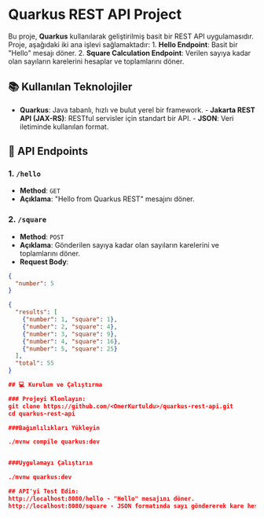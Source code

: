 # Quarkus REST API Project  
Bu proje, **Quarkus** kullanılarak geliştirilmiş basit bir REST API uygulamasıdır. Proje, aşağıdaki iki ana işlevi sağlamaktadır: 1. **Hello Endpoint**: Basit bir "Hello" mesajı döner. 2. **Square Calculation Endpoint**: Verilen sayıya kadar olan sayıların karelerini hesaplar ve toplamlarını döner.  

## 📚 Kullanılan Teknolojiler  
- **Quarkus**: Java tabanlı, hızlı ve bulut yerel bir framework. - **Jakarta REST API (JAX-RS)**: RESTful servisler için standart bir API. - **JSON**: Veri iletiminde kullanılan format.  

## 🚀 API Endpoints  
### 1. `/hello`  
- **Method**: `GET`  
- **Açıklama**: "Hello from Quarkus REST" mesajını döner.   

### 2. `/square`  
- **Method**: `POST`  
- **Açıklama**: Gönderilen sayıya kadar olan sayıların karelerini ve toplamlarını döner.  
- **Request Body**:  
```json  
{  
  "number": 5  
}  

{  
  "results": [  
    {"number": 1, "square": 1},  
    {"number": 2, "square": 4},  
    {"number": 3, "square": 9},  
    {"number": 4, "square": 16},  
    {"number": 5, "square": 25}  
  ],  
  "total": 55  
}  

## 💻 Kurulum ve Çalıştırma

### Projeyi Klonlayın:
git clone https://github.com/<OmerKurtuldu>/quarkus-rest-api.git  
cd quarkus-rest-api  

###Bağımlılıkları Yükleyin

./mvnw compile quarkus:dev  


###Uygulamayı Çalıştırın

./mvnw quarkus:dev  

## API'yi Test Edin:
http://localhost:8080/hello - "Hello" mesajını döner.
http://localhost:8080/square - JSON formatında sayı göndererek kare hesaplaması yapabilirsiniz.



